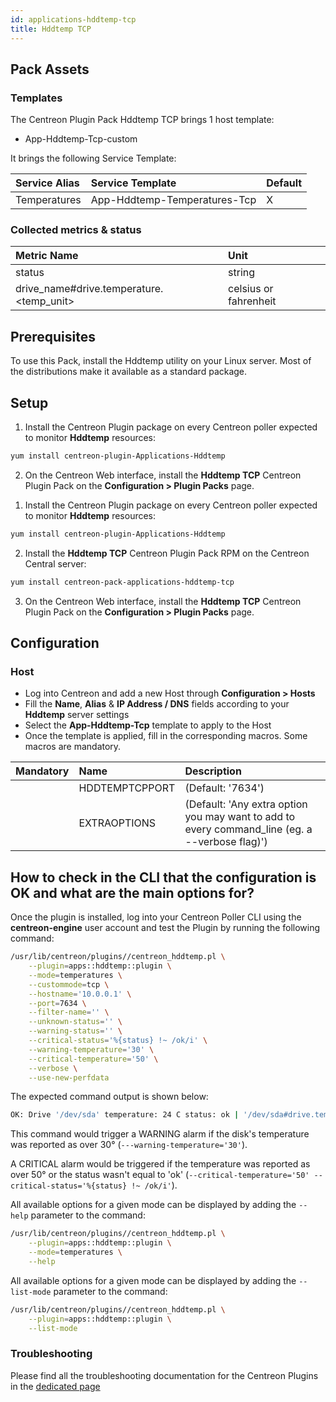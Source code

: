 ```yaml
---
id: applications-hddtemp-tcp
title: Hddtemp TCP
---
```


## Pack Assets

### Templates

The Centreon Plugin Pack Hddtemp TCP brings 1 host template:
* App-Hddtemp-Tcp-custom

It brings the following Service Template:

| Service Alias | Service Template             | Default |
|:--------------|:-----------------------------|:--------|
| Temperatures  | App-Hddtemp-Temperatures-Tcp | X       |

### Collected metrics & status

<!--DOCUSAURUS_CODE_TABS-->

<!--Temperatures-->

| Metric Name                              | Unit                    |
|:-----------------------------------------|:------------------------|
| status                                   | string                  |
| drive_name#drive.temperature.<temp_unit> | celsius or fahrenheit   |

<!--END_DOCUSAURUS_CODE_TABS-->

## Prerequisites

To use this Pack, install the Hddtemp utility on your Linux server. Most of the 
distributions make it available as a standard package. 

## Setup

<!--DOCUSAURUS_CODE_TABS-->

<!--Online License-->

1. Install the Centreon Plugin package on every Centreon poller expected to monitor **Hddtemp** resources:

```bash
yum install centreon-plugin-Applications-Hddtemp
```

2. On the Centreon Web interface, install the **Hddtemp TCP** Centreon Plugin Pack on the **Configuration > Plugin Packs** page.

<!--Offline License-->

1. Install the Centreon Plugin package on every Centreon poller expected to monitor **Hddtemp** resources:

```bash
yum install centreon-plugin-Applications-Hddtemp
```

2. Install the **Hddtemp TCP** Centreon Plugin Pack RPM on the Centreon Central server:

 ```bash
yum install centreon-pack-applications-hddtemp-tcp
```

3. On the Centreon Web interface, install the **Hddtemp TCP** Centreon Plugin Pack on the **Configuration > Plugin Packs** page.

<!--END_DOCUSAURUS_CODE_TABS-->

## Configuration

### Host

* Log into Centreon and add a new Host through **Configuration > Hosts**
* Fill the **Name**, **Alias** & **IP Address / DNS** fields according to your **Hddtemp** server settings
* Select the **App-Hddtemp-Tcp** template to apply to the Host
* Once the template is applied, fill in the corresponding macros. Some macros are mandatory.

| Mandatory | Name           | Description                                                                                     |
|:----------|:---------------|:------------------------------------------------------------------------------------------------|
|           | HDDTEMPTCPPORT | (Default: '7634')                                                                               |
|           | EXTRAOPTIONS   | (Default: 'Any extra option you may want to add to every command\_line (eg. a --verbose flag)') |

## How to check in the CLI that the configuration is OK and what are the main options for? 

Once the plugin is installed, log into your Centreon Poller CLI using the 
**centreon-engine** user account and test the Plugin by running the following 
command:

```bash
/usr/lib/centreon/plugins//centreon_hddtemp.pl \
    --plugin=apps::hddtemp::plugin \
    --mode=temperatures \
    --custommode=tcp \
    --hostname='10.0.0.1' \
    --port=7634 \
    --filter-name='' \
    --unknown-status='' \
    --warning-status='' \
    --critical-status='%{status} !~ /ok/i' \
    --warning-temperature='30' \
    --critical-temperature='50' \
    --verbose \
    --use-new-perfdata 
```

The expected command output is shown below:

```bash
OK: Drive '/dev/sda' temperature: 24 C status: ok | '/dev/sda#drive.temperature.celsius'=24C;0:30;0:50;;
```

This command would trigger a WARNING alarm if the disk's temperature was reported as over 
30° (`---warning-temperature='30'`). 

A CRITICAL alarm would be triggered if the temperature was reported as over 50° or the status 
wasn't equal to 'ok' (`--critical-temperature='50' --critical-status='%{status} !~ /ok/i'`).

All available options for a given mode can be displayed by adding the 
`--help` parameter to the command:

```bash
/usr/lib/centreon/plugins//centreon_hddtemp.pl \
    --plugin=apps::hddtemp::plugin \
    --mode=temperatures \
    --help
```

All available options for a given mode can be displayed by adding the 
`--list-mode` parameter to the command:

```bash
/usr/lib/centreon/plugins//centreon_hddtemp.pl \
    --plugin=apps::hddtemp::plugin \
    --list-mode
```

### Troubleshooting

Please find all the troubleshooting documentation for the Centreon Plugins
in the [dedicated page](../tutorials/troubleshooting-plugins.html)
